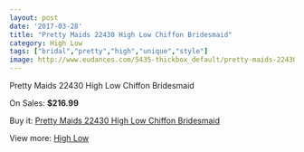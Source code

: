 ```yaml
---
layout: post
date: '2017-03-28'
title: "Pretty Maids 22430 High Low Chiffon Bridesmaid"
category: High Low
tags: ["bridal","pretty","high","unique","style"]
image: http://www.eudances.com/5435-thickbox_default/pretty-maids-22430-high-low-chiffon-bridesmaid.jpg
---
```

Pretty Maids 22430 High Low Chiffon Bridesmaid

On Sales: **$216.99**
<a href="https://www.eudances.com/en/high-low/1857-pretty-maids-22430-high-low-chiffon-bridesmaid.html"><amp-img layout="responsive" width="600" height="600" src="//www.eudances.com/5435-thickbox_default/pretty-maids-22430-high-low-chiffon-bridesmaid.jpg" alt="Pretty Maids 22430 High Low Chiffon Bridesmaid 0" /></a>
<a href="https://www.eudances.com/en/high-low/1857-pretty-maids-22430-high-low-chiffon-bridesmaid.html"><amp-img layout="responsive" width="600" height="600" src="//www.eudances.com/5436-thickbox_default/pretty-maids-22430-high-low-chiffon-bridesmaid.jpg" alt="Pretty Maids 22430 High Low Chiffon Bridesmaid 1" /></a>

Buy it: [Pretty Maids 22430 High Low Chiffon Bridesmaid](https://www.eudances.com/en/high-low/1857-pretty-maids-22430-high-low-chiffon-bridesmaid.html "Pretty Maids 22430 High Low Chiffon Bridesmaid")

View more: [High Low](https://www.eudances.com/en/20-high-low "High Low")